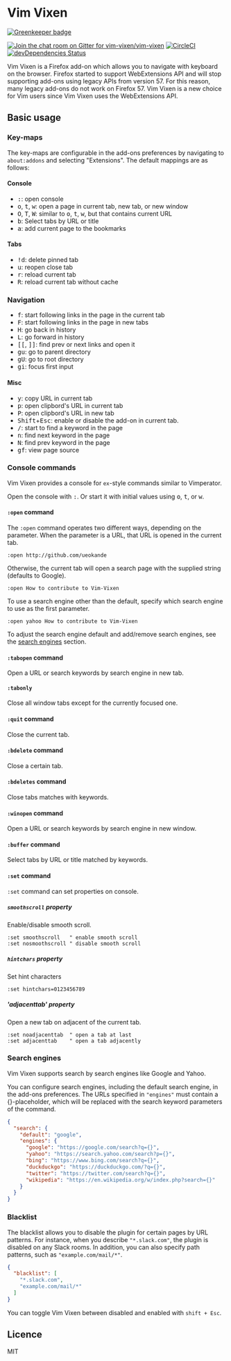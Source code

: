 # Vim Vixen

[![Greenkeeper badge](https://badges.greenkeeper.io/ueokande/vim-vixen.svg)](https://greenkeeper.io/)

[![Join the chat room on Gitter for vim-vixen/vim-vixen](https://badges.gitter.im/Join%20Chat.svg)](https://gitter.im/vim-vixen/vim-vixen)
[![CircleCI](https://circleci.com/gh/ueokande/vim-vixen.svg?style=svg)](https://circleci.com/gh/ueokande/vim-vixen)
[![devDependencies Status](https://david-dm.org/ueokande/vim-vixen/dev-status.svg)](https://david-dm.org/ueokande/vim-vixen?type=dev)

Vim Vixen is a Firefox add-on which allows you to navigate with keyboard on the browser.
Firefox started to support WebExtensions API and will stop supporting add-ons using legacy APIs from version 57.
For this reason, many legacy add-ons do not work on Firefox 57.
Vim Vixen is a new choice for Vim users since Vim Vixen uses the WebExtensions API.

## Basic usage

### Key-maps

The key-maps are configurable in the add-ons preferences by navigating to `about:addons` and selecting "Extensions".
The default mappings are as follows:

#### Console

- <kbd>:</kbd>: open console
- <kbd>o</kbd>, <kbd>t</kbd>, <kbd>w</kbd>: open a page in current tab, new tab, or new window
- <kbd>O</kbd>, <kbd>T</kbd>, <kbd>W</kbd>: similar to <kbd>o</kbd>, <kbd>t</kbd>, <kbd>w</kbd>, but that contains current URL
- <kbd>b</kbd>: Select tabs by URL or title
- <kbd>a</kbd>: add current page to the bookmarks

#### Tabs
- <kbd>!</kbd><kbd>d</kbd>: delete pinned tab
- <kbd>u</kbd>: reopen close tab
- <kbd>r</kbd>: reload current tab
- <kbd>R</kbd>: reload current tab without cache

### Navigation
- <kbd>f</kbd>: start following links in the page in the current tab
- <kbd>F</kbd>: start following links in the page in new tabs
- <kbd>H</kbd>: go back in history
- <kbd>L</kbd>: go forward in history
- <kbd>[</kbd><kbd>[</kbd>, <kbd>]</kbd><kbd>]</kbd>: find  prev or next links and open it
- <kbd>g</kbd><kbd>u</kbd>: go to parent directory
- <kbd>g</kbd><kbd>U</kbd>: go to root directory
- <kbd>g</kbd><kbd>i</kbd>: focus first input

#### Misc

- <kbd>y</kbd>: copy URL in current tab
- <kbd>p</kbd>: open clipbord's URL in current tab
- <kbd>P</kbd>: open clipbord's URL in new tab
- <kbd>Shift</kbd>+<kbd>Esc</kbd>: enable or disable the add-on in current tab.
- <kbd>/</kbd>: start to find a keyword in the page
- <kbd>n</kbd>: find next keyword in the page
- <kbd>N</kbd>: find prev keyword in the page
- <kbd>g</kbd><kbd>f</kbd>: view page source

### Console commands

Vim Vixen provides a console for `ex`-style commands similar to Vimperator.

Open the console with <kbd>:</kbd>. Or start it with initial values using
<kbd>o</kbd>, <kbd>t</kbd>, or <kbd>w</kbd>.

#### `:open` command

The `:open` command operates two different ways, depending on the parameter.
When the parameter is a URL, that URL is opened in the current tab.

```
:open http://github.com/ueokande
```

Otherwise, the current tab will open a search page with the supplied string (defaults to Google).

```
:open How to contribute to Vim-Vixen
```

To use a search engine other than the default, specify which search engine to use as the first parameter.

```
:open yahoo How to contribute to Vim-Vixen
```

To adjust the search engine default and add/remove search engines, see the [search engines](#search-engines) section.

#### `:tabopen` command

Open a URL or search keywords by search engine in new tab.

#### `:tabonly`

Close all window tabs except for the currently focused one.

#### `:quit` command

Close the current tab.

#### `:bdelete` command

Close a certain tab.

#### `:bdeletes` command

Close tabs matches with keywords.

#### `:winopen` command

Open a URL or search keywords by search engine in new window.

#### `:buffer` command

Select tabs by URL or title matched by keywords.

#### `:set` command

`:set` command can set properties on console.

##### `smoothscroll` property

Enable/disable smooth scroll.
```
:set smoothscroll   " enable smooth scroll
:set nosmoothscroll " disable smooth scroll
```

##### `hintchars` property

Set hint characters

```
:set hintchars=0123456789
```

##### 'adjacenttab' property

Open a new tab on adjacent of the current tab.

```
:set noadjacenttab  " open a tab at last
:set adjacenttab    " open a tab adjacently
```

### Search engines

Vim Vixen supports search by search engines like Google and Yahoo.

You can configure search engines, including the default search engine, in the add-ons preferences.
The URLs specified in `"engines"` must contain a {}-placeholder, which will be
replaced with the search keyword parameters of the command.

```json
{
  "search": {
    "default": "google",
    "engines": {
      "google": "https://google.com/search?q={}",
      "yahoo": "https://search.yahoo.com/search?p={}",
      "bing": "https://www.bing.com/search?q={}",
      "duckduckgo": "https://duckduckgo.com/?q={}",
      "twitter": "https://twitter.com/search?q={}",
      "wikipedia": "https://en.wikipedia.org/w/index.php?search={}"
    }
  }
}
```

### Blacklist

The blacklist allows you to disable the plugin for certain pages by URL patterns.
For instance, when you describe `"*.slack.com"`, the plugin is disabled on any Slack rooms.
In addition, you can also specify path patterns, such as `"example.com/mail/*"`.

```json
{
  "blacklist": [
    "*.slack.com",
    "example.com/mail/*"
  ]
}
```

You can toggle Vim Vixen between disabled and enabled with `shift + Esc`.

## Licence

MIT
